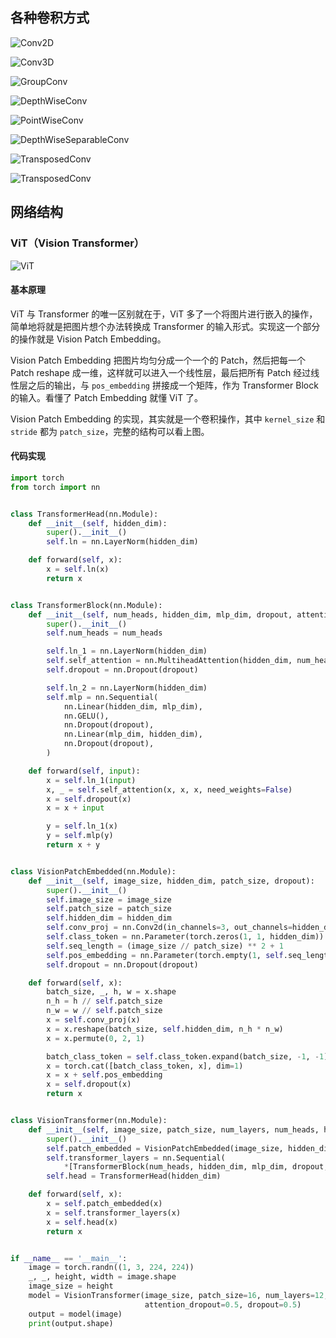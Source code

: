 ## 各种卷积方式

![Conv2D](../assets/images/Conv2D.png)

![Conv3D](../assets/images/Conv3D.png)

![GroupConv](../assets/images/GroupConv.png)

![DepthWiseConv](../assets/images/DepthWiseConv.png)

![PointWiseConv](../assets/images/PointWiseConv.png)

![DepthWiseSeparableConv](../assets/images/DepthWiseSeparableConv.png)

![TransposedConv](../assets/images/DilatedConv.png)

![TransposedConv](../assets/images/TransposedConv.png)

## 网络结构

### ViT（Vision Transformer）

![ViT](../assets/images/ViT.png)

#### 基本原理

ViT 与 Transformer 的唯一区别就在于，ViT 多了一个将图片进行嵌入的操作，简单地将就是把图片想个办法转换成 Transformer 的输入形式。实现这一个部分的操作就是 Vision Patch Embedding。

Vision Patch Embedding 把图片均匀分成一个一个的 Patch，然后把每一个 Patch reshape 成一维，这样就可以进入一个线性层，最后把所有 Patch 经过线性层之后的输出，与 `pos_embedding` 拼接成一个矩阵，作为 Transformer Block 的输入。看懂了 Patch Embedding 就懂 ViT 了。

Vision Patch  Embedding 的实现，其实就是一个卷积操作，其中 `kernel_size` 和 `stride` 都为 `patch_size`，完整的结构可以看上图。

#### 代码实现

```python
import torch
from torch import nn


class TransformerHead(nn.Module):
    def __init__(self, hidden_dim):
        super().__init__()
        self.ln = nn.LayerNorm(hidden_dim)

    def forward(self, x):
        x = self.ln(x)
        return x


class TransformerBlock(nn.Module):
    def __init__(self, num_heads, hidden_dim, mlp_dim, dropout, attention_dropout):
        super().__init__()
        self.num_heads = num_heads

        self.ln_1 = nn.LayerNorm(hidden_dim)
        self.self_attention = nn.MultiheadAttention(hidden_dim, num_heads, dropout=attention_dropout, batch_first=True)
        self.dropout = nn.Dropout(dropout)

        self.ln_2 = nn.LayerNorm(hidden_dim)
        self.mlp = nn.Sequential(
            nn.Linear(hidden_dim, mlp_dim),
            nn.GELU(),
            nn.Dropout(dropout),
            nn.Linear(mlp_dim, hidden_dim),
            nn.Dropout(dropout),
        )

    def forward(self, input):
        x = self.ln_1(input)
        x, _ = self.self_attention(x, x, x, need_weights=False)
        x = self.dropout(x)
        x = x + input

        y = self.ln_1(x)
        y = self.mlp(y)
        return x + y


class VisionPatchEmbedded(nn.Module):
    def __init__(self, image_size, hidden_dim, patch_size, dropout):
        super().__init__()
        self.image_size = image_size
        self.patch_size = patch_size
        self.hidden_dim = hidden_dim
        self.conv_proj = nn.Conv2d(in_channels=3, out_channels=hidden_dim, kernel_size=patch_size, stride=patch_size)
        self.class_token = nn.Parameter(torch.zeros(1, 1, hidden_dim))
        self.seq_length = (image_size // patch_size) ** 2 + 1
        self.pos_embedding = nn.Parameter(torch.empty(1, self.seq_length, self.hidden_dim).normal_(std=0.02))
        self.dropout = nn.Dropout(dropout)

    def forward(self, x):
        batch_size, _, h, w = x.shape
        n_h = h // self.patch_size
        n_w = w // self.patch_size
        x = self.conv_proj(x)
        x = x.reshape(batch_size, self.hidden_dim, n_h * n_w)
        x = x.permute(0, 2, 1)

        batch_class_token = self.class_token.expand(batch_size, -1, -1)
        x = torch.cat([batch_class_token, x], dim=1)
        x = x + self.pos_embedding
        x = self.dropout(x)
        return x


class VisionTransformer(nn.Module):
    def __init__(self, image_size, patch_size, num_layers, num_heads, hidden_dim, mlp_dim, attention_dropout, dropout):
        super().__init__()
        self.patch_embedded = VisionPatchEmbedded(image_size, hidden_dim, patch_size, dropout)
        self.transformer_layers = nn.Sequential(
            *[TransformerBlock(num_heads, hidden_dim, mlp_dim, dropout, attention_dropout) for _ in range(num_layers)])
        self.head = TransformerHead(hidden_dim)

    def forward(self, x):
        x = self.patch_embedded(x)
        x = self.transformer_layers(x)
        x = self.head(x)
        return x


if __name__ == '__main__':
    image = torch.randn((1, 3, 224, 224))
    _, _, height, width = image.shape
    image_size = height
    model = VisionTransformer(image_size, patch_size=16, num_layers=12, num_heads=12, hidden_dim=768, mlp_dim=3072,
                              attention_dropout=0.5, dropout=0.5)
    output = model(image)
    print(output.shape)

```

